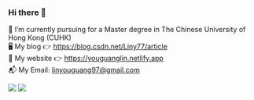 ### Hi there 👋

<!--
**Liny777/Liny777** is a ✨ _special_ ✨ repository because its `README.md` (this file) appears on your GitHub profile.

Here are some ideas to get you started:

- 🔭 I’m currently working on ...
- 🌱 I’m currently learning ...
- 👯 I’m looking to collaborate on ...
- 🤔 I’m looking for help with ...
- 💬 Ask me about ...
- 📫 How to reach me: ...
- 😄 Pronouns: ...
- ⚡ Fun fact: ...
查看表情包网址 https://www.unicode.org/emoji/charts/full-emoji-list.html#1f600
卡牌生成网址：https://shields.io
-->

 📑 I’m currently pursuing for a Master degree in The Chinese University of Hong Kong (CUHK)  
 🖥 My blog 👉 https://blog.csdn.net/Liny77/article  
 🚴 My website 👉 https://youguanglin.netlify.app  
 📬 My Email: linyouguang97@gmail.com
 
 ![](https://img.shields.io/badge/北京邮电大学-物联网工程-blue)
 ![](https://img.shields.io/badge/香港中文大学-信息工程-blueviolet?logo=appveyor)
